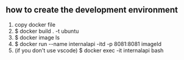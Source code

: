 ## how to create the development environment
1. copy docker file
2. $ docker build . -t ubuntu
3. $ docker image ls
4. $ docker run --name internalapi -itd -p 8081:8081 imageId
5. (if you don't use vscode) $ docker exec -it internalapi bash